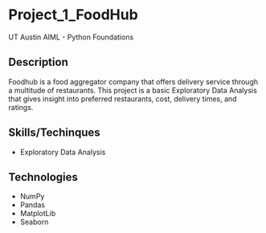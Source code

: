 # Project_1_FoodHub
UT Austin AIML - Python Foundations

## Description
Foodhub is a food aggregator company that offers delivery service through a multitude of restaurants. This project is a basic Exploratory Data Analysis that gives insight into preferred restaurants, cost, delivery times, and ratings.
## Skills/Techinques
- Exploratory Data Analysis
## Technologies 
- NumPy
- Pandas
- MatplotLib
- Seaborn 
